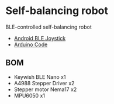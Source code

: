 # Self-balancing robot

BLE-controlled self-balancing robot

- [Android BLE Joystick](/android/serial-ble-rc)
- [Arduino Code](/nano/twbr-nano)

## BOM

- Keywish BLE Nano x1
- A4988 Stepper Driver x2
- Stepper motor Nema17 x2
- MPU6050 x1

